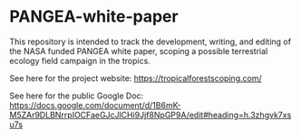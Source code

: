 # PANGEA-white-paper
This repository is intended to track the development, writing, and editing of the NASA funded PANGEA white paper, scoping a possible terrestrial ecology field campaign in the tropics. 

See here for the project website: https://tropicalforestscoping.com/

See here for the public Google Doc: https://docs.google.com/document/d/1B6mK-M5ZAr9DLBNrrpIOCFaeGJcJlCHi9Jjf8NpGP9A/edit#heading=h.3zhgvk7xsu7s
